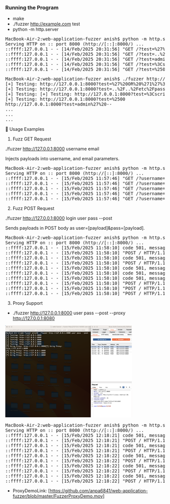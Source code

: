 ### Running the Program

- make
- ./fuzzer http://example.com test
- python -m http.server

<pre>
MacBook-Air-2:web-application-fuzzer anish$ python -m http.server
Serving HTTP on :: port 8000 (http://[::]:8000/) ...
::ffff:127.0.0.1 - - [14/Feb/2025 20:31:56] "GET /?test=%27%20OR%20%271%27%3D%271 HTTP/1.1" 200 -
::ffff:127.0.0.1 - - [14/Feb/2025 20:31:56] "GET /?test=..%2F..%2Fetc%2Fpasswd HTTP/1.1" 200 -
::ffff:127.0.0.1 - - [14/Feb/2025 20:31:56] "GET /?test=admin%27%20-- HTTP/1.1" 200 -
::ffff:127.0.0.1 - - [14/Feb/2025 20:31:56] "GET /?test=%3Cscript%3Ealert%28%27XSS%27%29%3C%2Fscript%3E HTTP/1.1" 200 -
::ffff:127.0.0.1 - - [14/Feb/2025 20:31:56] "GET /?test=%2500 HTTP/1.1" 200 -
</pre>


<pre>
MacBook-Air-2:web-application-fuzzer anish$ ./fuzzer http://127.0.0.1:8000 test
[+] Testing: http://127.0.0.1:8000?test=%27%20OR%20%271%27%3D%271
[+] Testing: http://127.0.0.1:8000?test=..%2F..%2Fetc%2Fpasswd
[+] Testing: [+] Testing: http://127.0.0.1:8000?test=%3Cscript%3Ealert%28%27XSS%27%29%3C%2Fscript%3E
[+] Testing: http://127.0.0.1:8000?test=%2500
http://127.0.0.1:8000?test=admin%27%20--
...
...
...
</pre>


🔨 Usage Examples

1. Fuzz GET Request

./fuzzer http://127.0.0.1:8000 username email

Injects payloads into username, and email parameters.

<pre>
MacBook-Air-2:web-application-fuzzer anish$ python -m http.server
Serving HTTP on :: port 8000 (http://[::]:8000/) ...
::ffff:127.0.0.1 - - [15/Feb/2025 11:57:46] "GET /?username=%3Cscript%3Ealert%28%27XSS%27%29%3C%2Fscript%3E&email=%3Cscript%3Ealert%28%27XSS%27%29%3C%2Fscript%3E HTTP/1.1" 200 -
::ffff:127.0.0.1 - - [15/Feb/2025 11:57:46] "GET /?username=admin%27%20--&email=admin%27%20-- HTTP/1.1" 200 -
::ffff:127.0.0.1 - - [15/Feb/2025 11:57:46] "GET /?username=%2500&email=%2500 HTTP/1.1" 200 -
::ffff:127.0.0.1 - - [15/Feb/2025 11:57:46] "GET /?username=..%2F..%2Fetc%2Fpasswd&email=..%2F..%2Fetc%2Fpasswd HTTP/1.1" 200 -
::ffff:127.0.0.1 - - [15/Feb/2025 11:57:46] "GET /?username=%27%20OR%20%271%27%3D%271&email=%27%20OR%20%271%27%3D%271 HTTP/1.1" 200 -
</pre>

2. Fuzz POST Request

./fuzzer http://127.0.0.1:8000 login user pass --post

Sends payloads in POST body as user=[payload]&pass=[payload].

<pre>
MacBook-Air-2:web-application-fuzzer anish$ python -m http.server
Serving HTTP on :: port 8000 (http://[::]:8000/) ...
::ffff:127.0.0.1 - - [15/Feb/2025 11:58:10] code 501, message Unsupported method ('POST')
::ffff:127.0.0.1 - - [15/Feb/2025 11:58:10] "POST / HTTP/1.1" 501 -
::ffff:127.0.0.1 - - [15/Feb/2025 11:58:10] code 501, message Unsupported method ('POST')
::ffff:127.0.0.1 - - [15/Feb/2025 11:58:10] "POST / HTTP/1.1" 501 -
::ffff:127.0.0.1 - - [15/Feb/2025 11:58:10] code 501, message Unsupported method ('POST')
::ffff:127.0.0.1 - - [15/Feb/2025 11:58:10] code 501, message Unsupported method ('POST')
::ffff:127.0.0.1 - - [15/Feb/2025 11:58:10] code 501, message Unsupported method ('POST')
::ffff:127.0.0.1 - - [15/Feb/2025 11:58:10] "POST / HTTP/1.1" 501 -
::ffff:127.0.0.1 - - [15/Feb/2025 11:58:10] "POST / HTTP/1.1" 501 -
::ffff:127.0.0.1 - - [15/Feb/2025 11:58:10] "POST / HTTP/1.1" 501 -
</pre>

3. Proxy Support

- ./fuzzer http://127.0.0.1:8000 user pass --post --proxy http://127.0.0.1:8080

<img src="./proxy.png" alt="drawing" width="400"/>

<pre>
MacBook-Air-2:web-application-fuzzer anish$ python -m http.server
Serving HTTP on :: port 8000 (http://[::]:8000/) ...
::ffff:127.0.0.1 - - [15/Feb/2025 12:18:21] code 501, message Unsupported method ('POST')
::ffff:127.0.0.1 - - [15/Feb/2025 12:18:21] "POST / HTTP/1.1" 501 -
::ffff:127.0.0.1 - - [15/Feb/2025 12:18:21] code 501, message Unsupported method ('POST')
::ffff:127.0.0.1 - - [15/Feb/2025 12:18:21] "POST / HTTP/1.1" 501 -
::ffff:127.0.0.1 - - [15/Feb/2025 12:18:22] code 501, message Unsupported method ('POST')
::ffff:127.0.0.1 - - [15/Feb/2025 12:18:22] "POST / HTTP/1.1" 501 -
::ffff:127.0.0.1 - - [15/Feb/2025 12:18:22] code 501, message Unsupported method ('POST')
::ffff:127.0.0.1 - - [15/Feb/2025 12:18:22] "POST / HTTP/1.1" 501 -
::ffff:127.0.0.1 - - [15/Feb/2025 12:18:22] code 501, message Unsupported method ('POST')
::ffff:127.0.0.1 - - [15/Feb/2025 12:18:22] "POST / HTTP/1.1" 501 -
</pre>


- ProxyDemoLink: [https://github.com/anpa6841/web-application-fuzzer/blob/master/FuzzerProxyDemo.mov]

